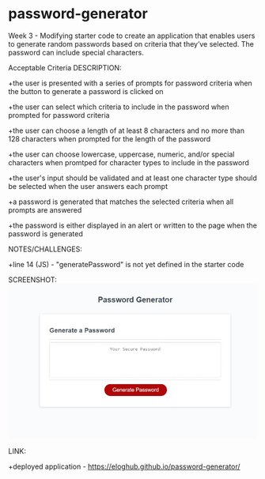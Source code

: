 # password-generator
Week 3 - Modifying starter code to create an application that enables users to generate random passwords based on criteria that they’ve selected. The password can include special characters.


Acceptable Criteria DESCRIPTION:

+the user is presented with a series of prompts for password criteria when the button to generate a password is clicked on

+the user can select which criteria to include in the password when prompted for password criteria

+the user can choose a length of at least 8 characters and no more than 128 characters when prompted for the length of the password

+the user can choose lowercase, uppercase, numeric, and/or special characters when promtped for character types to include in the password

+the user's input should be validated and at least one character type should be selected when the user answers each prompt

+a password is generated that matches the selected criteria when all prompts are answered

+the password is either displayed in an alert or written to the page when the password is generated


NOTES/CHALLENGES:

+line 14 (JS) - "generatePassword" is not yet defined in the starter code


SCREENSHOT:
![password-generator-screenshot](./Assets/password-generator-screenshot.jpg)

LINK:

+deployed application - https://eloghub.github.io/password-generator/